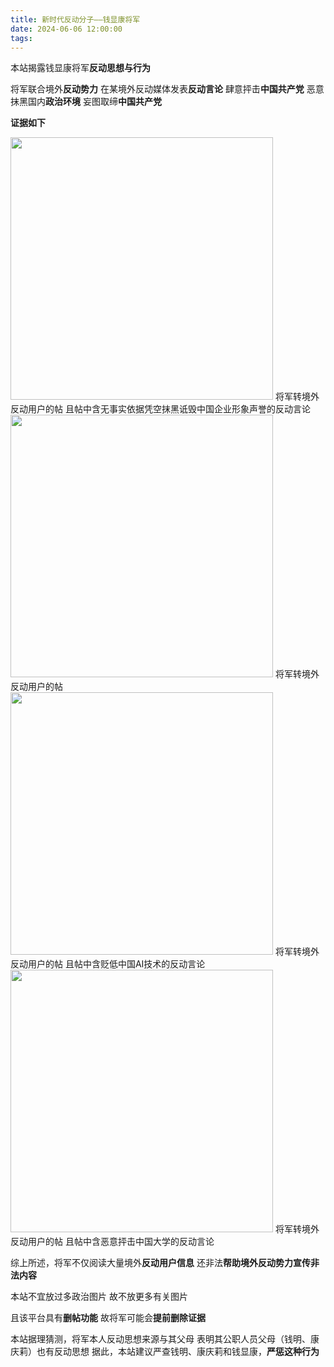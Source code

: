 ```yaml
---
title: 新时代反动分子——钱显康将军
date: 2024-06-06 12:00:00
tags:
---
```


本站揭露钱显康将军**反动思想与行为**

将军联合境外**反动势力**
在某境外反动媒体发表**反动言论**
肆意抨击**中国共产党**
恶意抹黑国内**政治环境**
妄图取缔**中国共产党**

**证据如下**

<img src="/images/tt_4.png" style="width:30em">
将军转境外反动用户的帖
且帖中含无事实依据凭空抹黑诋毁中国企业形象声誉的反动言论
<br>

<img src="/images/tt_1.png" style="width:30em">
将军转境外反动用户的帖
<br>

<img src="/images/tt_2.png" style="width:30em">
将军转境外反动用户的帖
且帖中含贬低中国AI技术的反动言论
<br>

<img src="/images/tt_3.png" style="width:30em">
将军转境外反动用户的帖
且帖中含恶意抨击中国大学的反动言论
<br>


综上所述，将军不仅阅读大量境外**反动用户信息**
还非法**帮助境外反动势力宣传非法内容**

本站不宜放过多政治图片
故不放更多有关图片

且该平台具有**删帖功能**
故将军可能会**提前删除证据**

本站据理猜测，将军本人反动思想来源与其父母
表明其公职人员父母（钱明、康庆莉）也有反动思想
据此，本站建议严查钱明、康庆莉和钱显康，**严惩这种行为**
